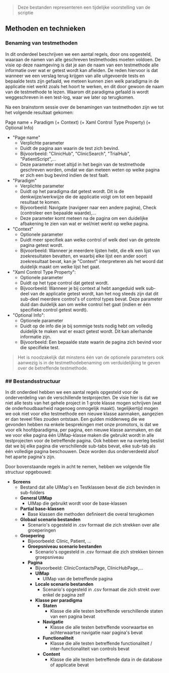 >Deze bestanden representeren een tijdelijke voorstelling van de scriptie 
## Methoden en technieken

### Benaming van testmethoden

In dit onderdeel beschrijven we een aantal regels, door ons opgesteld, waaraan de namen van alle geschreven testmethodes moeten voldoen. De visie op deze naamgeving is dat je aan de naam van een testmethode alle informatie over wat er getest wordt kan afleiden. De reden hiervoor is dat wanneer we een verslag terug krijgen van alle uitgevoerde tests en bepaalde tests zijn gefaald, we meteen kunnen zien welk paradigma in de applicatie niet werkt zoals het hoort te werken, en dit door gewoon de naam van de testmethode te lezen. Waarom dit paradigma gefaald is wordt weggeschreven in een test-log, waar we later op terugkomen.

Na een brainstorm sessie over de benamingen van testmethoden zijn we tot het volgende resultaat gekomen:

Page name + Paradigm (+ Context) (+ Xaml Control Type Property) (+ Optional Info)

* "Page name"
  * Verplichte parameter
  * Duidt de pagina aan waarin de test zich bevind.
  * Bijvoorbeeld: "ClinicHub", "ClinicSearch", "TrialHub", "PatientScript",...
  * Deze parameter moet altijd in het begin van de testmethode geschreven worden, omdat we dan meteen weten op welke pagina er zich een bug bevind indien de test faalt.
* "Paradigm"
  * Verplichte parameter
  * Duidt op het paradigma dat getest wordt. Dit is de denkwijze/werkwijze die de applicatie volgt om tot een bepaald resultaat te komen.
  * Bijvoorbeeld: Navigate (navigeer naar een andere pagina), Check (controleer een bepaalde waarde),... 
  * Deze parameter komt meteen na de pagina om een duidelijke afbakening te zien van wat er wel/niet werkt op welke pagina.
* "Context"
  * Optionele parameter
  * Duidt meer specifiek aan welke control of welk deel van de geteste pagina getest wordt.
  * Bijvoorbeeld: Wanneer je meerdere lijsten hebt, die elk een lijst van zoekresultaten bevatten, en waarbij elke lijst een ander soort zoekresultaat bevat, kan je "Context" interpreteren als het woord dat duidelijk maakt om welke lijst het gaat. 
* "Xaml Control Type Property":
  * Optionele parameter
  * Duidt op het type control dat getest wordt.
  * Bijvoorbeeld: Wanneer je bij context al hebt aangeduid welk sub-deel van de applicatie getest wordt, kan het nog steeds zijn dat dit sub-deel meerdere control's of control types bevat. Deze parameter duid dan duidelijk aan om welke control het gaat (indien er één specifieke control getest wordt). 
* "Optional Info":
  * Optionele parameter
  * Duidt op de info die je bij sommige tests nodig hebt om volledig duidelijk te maken wat er exact getest wordt. Dit kan allerhande informatie zijn.
  * Bijvoorbeeld: Een bepaalde state waarin de pagina zich bevind voor die specifieke test.

>Het is noodzakelijk dat minstens één van de optionele parameters ook aanwezig is in de testmethodebenaming om verduidelijking te geven over de betreffende testmethode.


### ## Bestandsstructuur

In dit onderdeel hebben we een aantal regels opgesteld voor de onderverdeling van de verschillende testprojecten. De visie hier is dat we niet alle tests van het gehele project in 1 grote klasse mogen schrijven (wat de onderhoudbaarheid nagenoeg onmogelijk maakt). tegelijkertijd mogen we ook niet voor elke testmethode een nieuwe klasse aanmaken, aangezien er dan teveel files zouden ontstaan. Een gulden middenweg die we gevonden hebben na enkele besprekingen met onze promotors, is dat we voor elk hoofdparadigma, per pagina, een nieuwe klasse aanmaken, en dat we voor elke pagina één UIMap-klasse maken die gebruikt wordt in alle testprojecten voor de betreffende pagina. Ook hebben we na overleg beslist dat we bij elke pagina die verschillende sub-tabs bevat, elke sub-tab als één volledige pagina beschouwen. Deze worden dus onderverdeeld alsof het aparte pagina's zijn. 

Door bovenstaande regels in acht te nemen, hebben we volgende file structuur opgebouwd: 

* **Screens**
  * Bestand dat alle UIMap's en Testklassen bevat die zich bevinden in sub-folders
  * **General UIMap**
    * UIMap die gebruikt wordt voor de base-klassen
  * **Partial base-klassen**
    * Base klassen die methoden definieert die overal terugkomen
  * **Globaal scenario bestanden** 
    * Scenario's opgesteld in .csv formaat die zich strekken over alle groeperingen
  * **Groepering**
    * Bijvoorbeeld: Clinic, Patient, ...
    * **Groepsniveau scenario bestanden**
      * Scenario's opgesteld in .csv formaat die zich strekken binnen groepsniveau
    * **Pagina**
      * Bijvoorbeeld: ClinicContactsPage, ClinicHubPage,...
      * **UIMap**
        * UIMap van de betreffende pagina
      * **Locale scenario bestanden**
        * Scenario's opgesteld in .csv formaat die zich strekt over enkel de pagina zelf
      * **Klasse per paradigma**
        * **Staten**
          *  Klasse die alle testen betreffende verschillende staten van een pagina bevat
        * **Navigatie**
          * Klasse die alle testen betreffende voorwaartse en achterwaartse navigatie naar pagina's bevat
        * **Functionaliteit**
          * Klasse die alle testen betreffende functionaliteit / inter-functionaliteit van controls bevat
        * **Content**
          * Klasse die alle testen betreffende data in de database of applicatie bevat
